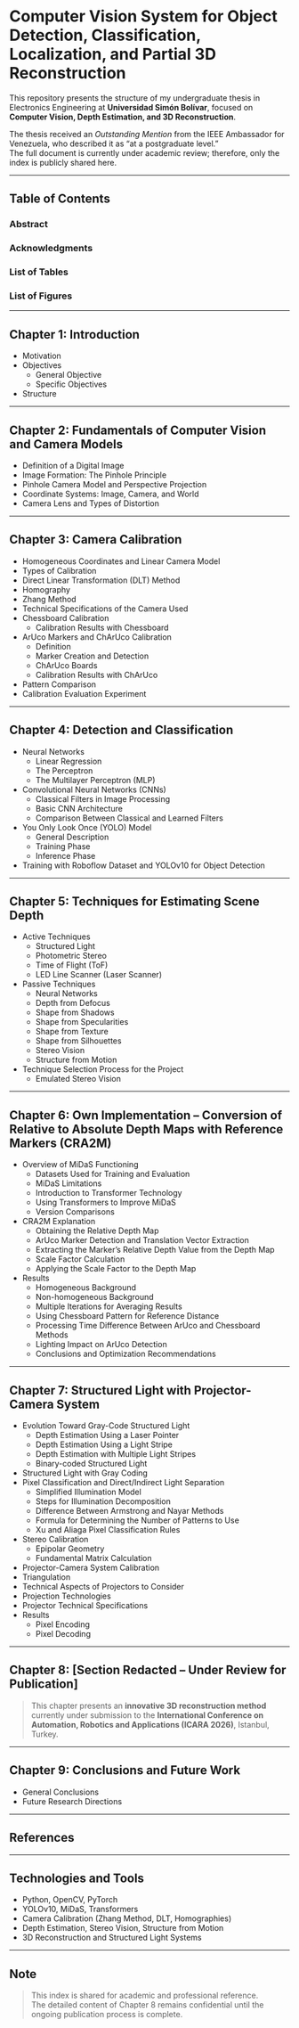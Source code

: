 # Computer Vision System for Object Detection, Classification, Localization, and Partial 3D Reconstruction

This repository presents the structure of my undergraduate thesis in Electronics Engineering at **Universidad Simón Bolívar**, focused on **Computer Vision, Depth Estimation, and 3D Reconstruction**.

The thesis received an *Outstanding Mention* from the IEEE Ambassador for Venezuela, who described it as “at a postgraduate level.”  
The full document is currently under academic review; therefore, only the index is publicly shared here.

---

## Table of Contents

### Abstract  
### Acknowledgments  
### List of Tables  
### List of Figures  

---

## Chapter 1: Introduction  
- Motivation  
- Objectives  
  - General Objective  
  - Specific Objectives  
- Structure  

---

## Chapter 2: Fundamentals of Computer Vision and Camera Models  
- Definition of a Digital Image  
- Image Formation: The Pinhole Principle  
- Pinhole Camera Model and Perspective Projection  
- Coordinate Systems: Image, Camera, and World  
- Camera Lens and Types of Distortion  

---

## Chapter 3: Camera Calibration  
- Homogeneous Coordinates and Linear Camera Model  
- Types of Calibration  
- Direct Linear Transformation (DLT) Method  
- Homography  
- Zhang Method  
- Technical Specifications of the Camera Used  
- Chessboard Calibration  
  - Calibration Results with Chessboard  
- ArUco Markers and ChArUco Calibration  
  - Definition  
  - Marker Creation and Detection  
  - ChArUco Boards  
  - Calibration Results with ChArUco  
- Pattern Comparison  
- Calibration Evaluation Experiment  

---

## Chapter 4: Detection and Classification  
- Neural Networks  
  - Linear Regression  
  - The Perceptron  
  - The Multilayer Perceptron (MLP)  
- Convolutional Neural Networks (CNNs)  
  - Classical Filters in Image Processing  
  - Basic CNN Architecture  
  - Comparison Between Classical and Learned Filters  
- You Only Look Once (YOLO) Model  
  - General Description  
  - Training Phase  
  - Inference Phase  
- Training with Roboflow Dataset and YOLOv10 for Object Detection  

---

## Chapter 5: Techniques for Estimating Scene Depth  
- Active Techniques  
  - Structured Light  
  - Photometric Stereo  
  - Time of Flight (ToF)  
  - LED Line Scanner (Laser Scanner)  
- Passive Techniques  
  - Neural Networks  
  - Depth from Defocus  
  - Shape from Shadows  
  - Shape from Specularities  
  - Shape from Texture  
  - Shape from Silhouettes  
  - Stereo Vision  
  - Structure from Motion  
- Technique Selection Process for the Project  
  - Emulated Stereo Vision  

---

## Chapter 6: Own Implementation – Conversion of Relative to Absolute Depth Maps with Reference Markers (CRA2M)  
- Overview of MiDaS Functioning  
  - Datasets Used for Training and Evaluation  
  - MiDaS Limitations  
  - Introduction to Transformer Technology  
  - Using Transformers to Improve MiDaS  
  - Version Comparisons  
- CRA2M Explanation  
  - Obtaining the Relative Depth Map  
  - ArUco Marker Detection and Translation Vector Extraction  
  - Extracting the Marker’s Relative Depth Value from the Depth Map  
  - Scale Factor Calculation  
  - Applying the Scale Factor to the Depth Map  
- Results  
  - Homogeneous Background  
  - Non-homogeneous Background  
  - Multiple Iterations for Averaging Results  
  - Using Chessboard Pattern for Reference Distance  
  - Processing Time Difference Between ArUco and Chessboard Methods  
  - Lighting Impact on ArUco Detection  
  - Conclusions and Optimization Recommendations  

---

## Chapter 7: Structured Light with Projector-Camera System  
- Evolution Toward Gray-Code Structured Light  
  - Depth Estimation Using a Laser Pointer  
  - Depth Estimation Using a Light Stripe  
  - Depth Estimation with Multiple Light Stripes  
  - Binary-coded Structured Light  
- Structured Light with Gray Coding  
- Pixel Classification and Direct/Indirect Light Separation  
  - Simplified Illumination Model  
  - Steps for Illumination Decomposition  
  - Difference Between Armstrong and Nayar Methods  
  - Formula for Determining the Number of Patterns to Use  
  - Xu and Aliaga Pixel Classification Rules  
- Stereo Calibration  
  - Epipolar Geometry  
  - Fundamental Matrix Calculation  
- Projector-Camera System Calibration  
- Triangulation  
- Technical Aspects of Projectors to Consider  
- Projection Technologies  
- Projector Technical Specifications  
- Results  
  - Pixel Encoding  
  - Pixel Decoding  

---

## Chapter 8: [Section Redacted – Under Review for Publication]  
> This chapter presents an **innovative 3D reconstruction method** currently under submission to the **International Conference on Automation, Robotics and Applications (ICARA 2026)**, Istanbul, Turkey.  

---

## Chapter 9: Conclusions and Future Work  
- General Conclusions  
- Future Research Directions  

---

## References  

---

## Technologies and Tools  
- Python, OpenCV, PyTorch  
- YOLOv10, MiDaS, Transformers  
- Camera Calibration (Zhang Method, DLT, Homographies)  
- Depth Estimation, Stereo Vision, Structure from Motion  
- 3D Reconstruction and Structured Light Systems  

---

## Note  
> This index is shared for academic and professional reference.  
> The detailed content of Chapter 8 remains confidential until the ongoing publication process is complete.
